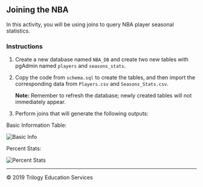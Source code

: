 ## Joining the NBA

In this activity, you will be using joins to query NBA player seasonal statistics.

### Instructions

1. Create a new database named `NBA_DB` and create two new tables with pgAdmin named `players` and `seasons_stats`.

2. Copy the code from `schema.sql`  to create the tables, and then import the corresponding data from `Players.csv` and `Seasons_Stats.csv`. 

    **Note:** Remember to refresh the database; newly created tables will not immediately appear.

3. Perform joins that will generate the following outputs:

  Basic Information Table:

![Basic Info](Images/basic_info.png)

  Percent Stats:

![Percent Stats](Images/percent_stats.png)

---

© 2019 Trilogy Education Services

